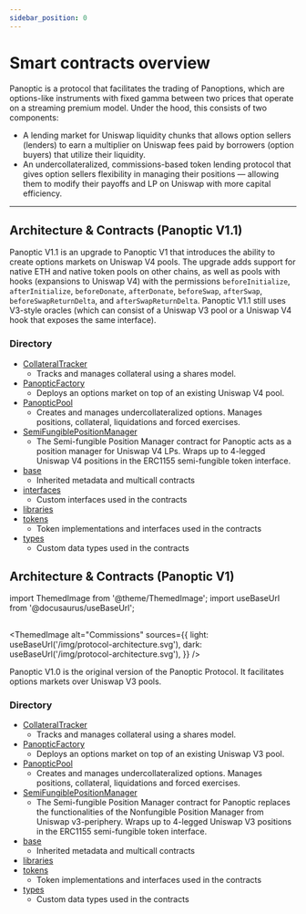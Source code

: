 ```yaml
---
sidebar_position: 0
---
```


# Smart contracts overview
Panoptic is a protocol that facilitates the trading of Panoptions, which are options-like instruments with fixed gamma between two prices that operate on a streaming premium model. Under the hood, this consists of two components:
- A lending market for Uniswap liquidity chunks that allows option sellers (lenders) to earn a multiplier on Uniswap fees paid by borrowers (option buyers) that utilize their liquidity.
- An undercollateralized, commissions-based token lending protocol that gives option sellers flexibility in managing their positions — allowing them to modify their payoffs and LP on Uniswap with more capital efficiency.

---
## Architecture & Contracts (Panoptic V1.1)
Panoptic V1.1 is an upgrade to Panoptic V1 that introduces the ability to create options markets on Uniswap V4 pools. The upgrade adds support for native ETH and native token pools on other chains, as well as pools with hooks (expansions to Uniswap V4) with the permissions `beforeInitialize`, `afterInitialize`, `beforeDonate`, `afterDonate`, `beforeSwap`, `afterSwap`, `beforeSwapReturnDelta`, and `afterSwapReturnDelta`. Panoptic V1.1 still uses V3-style oracles (which can consist of a Uniswap V3 pool or a Uniswap V4 hook that exposes the same interface).
  
### Directory
- [CollateralTracker](/docs/developers/V1.1/contract.CollateralTracker)
  - Tracks and manages collateral using a shares model.
- [PanopticFactory](/docs/developers/V1.1/contract.PanopticFactory)
  - Deploys an options market on top of an existing Uniswap V4 pool. 
- [PanopticPool](/docs/developers/V1.1/contract.PanopticPool)
  - Creates and manages undercollateralized options. Manages positions, collateral, liquidations and forced exercises.
- [SemiFungiblePositionManager](/docs/developers/V1.1/contract.SemiFungiblePositionManager)
  - The Semi-fungible Position Manager contract for Panoptic acts as a position manager for Uniswap V4 LPs. Wraps up to 4-legged Uniswap V4 positions in the ERC1155 semi-fungible token interface.
- [base](/docs/developers/V1.1/base/abstract.Multicall)
  - Inherited metadata and multicall contracts
- [interfaces](/docs/developers/V1.1/interfaces/interface.IV3CompatibleOracle)
  - Custom interfaces used in the contracts
- [libraries](/docs/developers/V1.1/libraries/library.CallbackLib)
- [tokens](/docs/developers/V1.1/tokens/interfaces/interface.IERC20Partial)
  - Token implementations and interfaces used in the contracts
- [types](/docs/developers/V1.1/types/library.LeftRightLibrary)
  - Custom data types used in the contracts

## Architecture & Contracts (Panoptic V1)

import ThemedImage from '@theme/ThemedImage';
import useBaseUrl from '@docusaurus/useBaseUrl';

##
<ThemedImage
  alt="Commissions"
  sources={{
    light: useBaseUrl('/img/protocol-architecture.svg'),
    dark: useBaseUrl('/img/protocol-architecture.svg'),
  }}
/>

Panoptic V1.0 is the original version of the Panoptic Protocol. It facilitates options markets over Uniswap V3 pools.

### Directory
- [CollateralTracker](/docs/developers/V1.0/contract.CollateralTracker)
  - Tracks and manages collateral using a shares model.
- [PanopticFactory](/docs/developers/V1.0/contract.PanopticFactory)
  - Deploys an options market on top of an existing Uniswap V3 pool. 
- [PanopticPool](/docs/developers/V1.0/contract.PanopticPool)
  - Creates and manages undercollateralized options. Manages positions, collateral, liquidations and forced exercises.
- [SemiFungiblePositionManager](/docs/developers/V1.0/contract.SemiFungiblePositionManager)
  - The Semi-fungible Position Manager contract for Panoptic replaces the functionalities of the Nonfungible Position Manager from Uniswap v3-periphery. Wraps up to 4-legged Uniswap V3 positions in the ERC1155 semi-fungible token interface.
- [base](/docs/developers/V1.0/base/abstract.Multicall)
  - Inherited metadata and multicall contracts
- [libraries](/docs/developers/V1.0/libraries/library.CallbackLib)
- [tokens](/docs/developers/V1.0/tokens/interfaces/interface.IERC20Partial)
  - Token implementations and interfaces used in the contracts
- [types](/docs/developers/V1.0/types/library.LeftRightLibrary)
  - Custom data types used in the contracts
